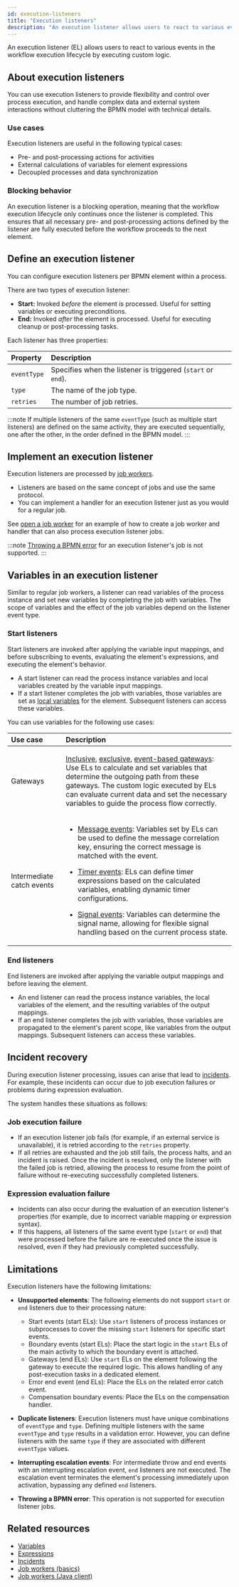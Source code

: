```yaml
---
id: execution-listeners
title: "Execution listeners"
description: "An execution listener allows users to react to various events in the workflow execution lifecycle by executing custom logic."
---
```


An execution listener (EL) allows users to react to various events in the workflow execution lifecycle by executing custom logic.

## About execution listeners

You can use execution listeners to provide flexibility and control over process execution, and handle complex data and external system interactions without cluttering the BPMN model with technical details.

### Use cases

Execution listeners are useful in the following typical cases:

- Pre- and post-processing actions for activities
- External calculations of variables for element expressions
- Decoupled processes and data synchronization

### Blocking behavior

An execution listener is a blocking operation, meaning that the workflow execution lifecycle only continues once the listener is completed. This ensures that all necessary pre- and post-processing actions defined by the listener are fully executed before the workflow proceeds to the next element.

## Define an execution listener

You can configure execution listeners per BPMN element within a process.

There are two types of execution listener:

- **Start:** Invoked _before_ the element is processed. Useful for setting variables or executing preconditions.
- **End:** Invoked _after_ the element is processed. Useful for executing cleanup or post-processing tasks.

Each listener has three properties:

| Property    | Description                                                  |
| :---------- | :----------------------------------------------------------- |
| `eventType` | Specifies when the listener is triggered (`start` or `end`). |
| `type`      | The name of the job type.                                    |
| `retries`   | The number of job retries.                                   |

:::note
If multiple listeners of the same `eventType` (such as multiple start listeners) are defined on the same activity, they are executed sequentially, one after the other, in the order defined in the BPMN model.
:::

## Implement an execution listener

Execution listeners are processed by [job workers](/components/concepts/job-workers.md).

- Listeners are based on the same concept of jobs and use the same protocol.
- You can implement a handler for an execution listener just as you would for a regular job.

See [open a job worker](/apis-tools/java-client-examples/job-worker-open.md) for an example of how to create a job worker and handler that can also process execution listener jobs.

:::note
[Throwing a BPMN error](/components/best-practices/development/dealing-with-problems-and-exceptions.md/#throwing-and-handling-bpmn-errors) for an execution listener's job is not supported.
:::

## Variables in an execution listener

Similar to regular job workers, a listener can read variables of the process instance and set new variables by completing the job with variables. The scope of variables and the effect of the job variables depend on the listener event type.

### Start listeners

Start listeners are invoked after applying the variable input mappings, and before subscribing to events, evaluating the element's expressions, and executing the element's behavior.

- A start listener can read the process instance variables and local variables created by the variable input
  mappings.
- If a start listener completes the job with variables, those variables are set as
  [local variables](/components/concepts/variables.md#local-variables) for the element. Subsequent listeners can access these variables.

You can use variables for the following use cases:

| Use case                  | Description                                                                                                                                                                                                                                                                                                                                                                                                                                                                                                                                                                                                                                                                                                                                                  |
| :------------------------ | :----------------------------------------------------------------------------------------------------------------------------------------------------------------------------------------------------------------------------------------------------------------------------------------------------------------------------------------------------------------------------------------------------------------------------------------------------------------------------------------------------------------------------------------------------------------------------------------------------------------------------------------------------------------------------------------------------------------------------------------------------------- |
| Gateways                  | <p> [Inclusive](/components/modeler/bpmn/inclusive-gateways/inclusive-gateways.md), [exclusive](/components/modeler/bpmn/exclusive-gateways/exclusive-gateways.md), [event-based gateways](/components/modeler/bpmn/event-based-gateways/event-based-gateways.md): Use ELs to calculate and set variables that determine the outgoing path from these gateways. The custom logic executed by ELs can evaluate current data and set the necessary variables to guide the process flow correctly.</p>                                                                                                                                                                                                                                                          |
| Intermediate catch events | <p><ul><li><p>[Message events](/components/modeler/bpmn/message-events/message-events.md#intermediate-message-catch-events): Variables set by ELs can be used to define the message correlation key, ensuring the correct message is matched with the event.</p></li><li><p>[Timer events](/components/modeler/bpmn/timer-events/timer-events.md#intermediate-timer-catch-events): ELs can define timer expressions based on the calculated variables, enabling dynamic timer configurations.</p></li><li><p>[Signal events](/components/modeler/bpmn/signal-events/signal-events.md#signal-intermediate-catch-events): Variables can determine the signal name, allowing for flexible signal handling based on the current process state.</p></li></ul></p> |

### End listeners

End listeners are invoked after applying the variable output mappings and before leaving the element.

- An end listener can read the process instance variables, the local variables of the element, and the resulting
  variables of the output mappings.
- If an end listener completes the job with variables, those variables are propagated to the element's parent scope, like
  variables from the output mappings. Subsequent listeners can access these variables.

## Incident recovery

During execution listener processing, issues can arise that lead to [incidents](/components/concepts/incidents.md). For example, these incidents can occur due to job execution failures or problems during expression evaluation.

The system handles these situations as follows:

### Job execution failure

- If an execution listener job fails (for example, if an external service is unavailable), it is retried according to the `retries` property.
- If all retries are exhausted and the job still fails, the process halts, and an incident is raised. Once the incident is resolved, only the listener with the failed job is retried, allowing the process to resume from the point of failure without re-executing successfully completed listeners.

### Expression evaluation failure

- Incidents can also occur during the evaluation of an execution listener's properties (for example, due to incorrect variable mapping or expression syntax).
- If this happens, all listeners of the same event type (`start` or `end`) that were processed before the failure are re-executed once the issue is resolved, even if they had previously completed successfully.

## Limitations

Execution listeners have the following limitations:

- **Unsupported elements**: The following elements do not support `start` or `end` listeners due to their processing nature:

  - Start events (start ELs): Use `start` listeners of process instances or subprocesses to cover the missing `start` listeners for specific start events.
  - Boundary events (start ELs): Place the start logic in the `start` ELs of the main activity to which the boundary event is attached.
  - Gateways (end ELs): Use `start` ELs on the element following the gateway to execute the required logic. This allows handling of any post-execution tasks in a dedicated element.
  - Error end event (end ELs): Place the ELs on the related error catch event.
  - Compensation boundary events: Place the ELs on the compensation handler.

- **Duplicate listeners**: Execution listeners must have unique combinations of `eventType` and `type`.
  Defining multiple listeners with the same `eventType` and `type` results in a validation error. However, you can define listeners with the same `type` if they are associated with different `eventType` values.

- **Interrupting escalation events**: For intermediate throw and end events with an interrupting escalation event, `end` listeners are not executed. The escalation event terminates the element's processing immediately upon activation, bypassing any defined `end` listeners.

- **Throwing a BPMN error**: This operation is not supported for execution listener jobs.

## Related resources

- [Variables](/components/concepts/variables.md)
- [Expressions](/components/concepts/expressions.md)
- [Incidents](/components/concepts/incidents.md)
- [Job workers (basics)](/components/concepts/job-workers.md)
- [Job workers (Java client)](/apis-tools/java-client/job-worker.md)
